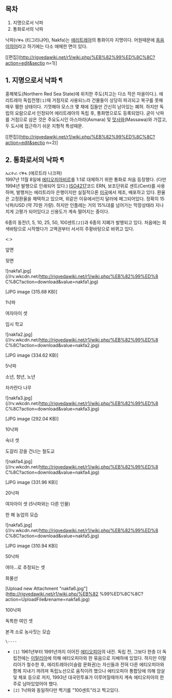 ## 목차

    

1. 지명으로서 낙파 
2. 통화로서의 낙파 

낙파(ናቕፋ (티그리냐어), Nakfa)는
[에리트레아](%EC%97%90%EB%A6%AC%ED%8A%B8%EB%A0%88%EC%95%84.md)의 통화이자 지명이다. 어원때문에
[동음이의어](%EB%8F%99%EC%9D%8C%EC%9D%B4%EC%9D%98%EC%96%B4.md)라고 하기에는 다소 애매한 면이
있다.

[[편집](http://rigvedawiki.net/r1/wiki.php/%EB%82%99%ED%8C%8C?action=edit&sectio
n=1)]

## 1. 지명으로서 낙파 ¶

홍해북도(Northern Red Sea State)에 위치한 주도(치고는 다소 작은 마을이다.). 에리트레아 독립전쟁`[1]`때 거점지로
사용되느라 건물들이 상당히 파괴되고 복구를 못해 매우 휑한 상태이다. 기껏해야 모스크 몇 채에 집들만 간신히 남아있는 폐허. 하지만 독립의
요람으로서 인정되어 에리트레아의 독립 후, 통화명으로도 등록되었다. 굳이 낙파를 거점으로 삼은 것은 주요도시인 아스마라(Asmara) 및
[맛사와](%EB%A7%9B%EC%82%AC%EC%99%80.md)(Massawa)와 가깝고, 두 도시에 접근하기 쉬운 지형적
특성때문.

  

[[편집](http://rigvedawiki.net/r1/wiki.php/%EB%82%99%ED%8C%8C?action=edit&sectio
n=2)]

## 2. 통화로서의 낙파 ¶

ኤርትራ ናቕፋ (에르트라 나크파)  
1997년 11월 8일에 [에티오피아비르](%EC%97%90%ED%8B%B0%EC%98%A4%ED%94%BC%EC%95%84%20%EB%B9%84%EB%A5%B4.md)를
1:1로 대체하기 위한 통화로 처음 등장했다. (다만 1994년 발행으로 인쇄되어 있다.) [ISO4217](ISO%204217.md)코드 ERN, 보조단위로 센트(Cent)를 사용하며, 발행처는 에리트리아 은행이지만 실질적으론
[미국](%EB%AF%B8%EA%B5%AD.md)에서 제조, 배포하고 있다. 환율은 고정환율을 채택하고 있으며, 위같은 이유에서인지
달러에 페그되어있다. 정확히 15낙파/USD (약 70원 가량). 하지만 인플레는 거의 15%대를 넘어가는 막장상태라 지나치게 고평가
되어있다고 신용도가 계속 떨어지는 중이다.

  

6종의 동전(1, 5, 10, 25, 50, 100센트`[2]`)과 6종의 지폐가 발행되고 있다. 처음에는 회색바탕으로 시작했다가 고액권부터
서서히 주황바탕으로 바뀌고 있다.

  

<:>

앞면

뒷면

![nakfa1.jpg](//rv.wkcdn.net/http://rigvedawiki.net/r1/wiki.php/%EB%82%99%ED%8
C%8C?action=download&value=nakfa1.jpg)

[JPG image (315.68 KB)]

1낙파

여자아이 셋

임시 학교

![nakfa2.jpg](//rv.wkcdn.net/http://rigvedawiki.net/r1/wiki.php/%EB%82%99%ED%8
C%8C?action=download&value=nakfa2.jpg)

[JPG image (334.62 KB)]

5낙파

소년, 청년, 노년

자카란다 나무

![nakfa3.jpg](//rv.wkcdn.net/http://rigvedawiki.net/r1/wiki.php/%EB%82%99%ED%8
C%8C?action=download&value=nakfa3.jpg)

[JPG image (292.04 KB)]

10낙파

숙녀 셋

도갈리 강을 건너는 철도교

![nakfa4.jpg](//rv.wkcdn.net/http://rigvedawiki.net/r1/wiki.php/%EB%82%99%ED%8
C%8C?action=download&value=nakfa4.jpg)

[JPG image (331.96 KB)]

20낙파

여자아이 셋 (5낙파와는 다른 인물)

한 해 농업의 모습

![nakfa5.jpg](//rv.wkcdn.net/http://rigvedawiki.net/r1/wiki.php/%EB%82%99%ED%8
C%8C?action=download&value=nakfa5.jpg)

[JPG image (310.94 KB)]

50낙파

여아...로 추정되는 셋

화물선

[Upload new Attachment "nakfa6.jpg"](http://rigvedawiki.net/r1/wiki.php/%EB%82
%99%ED%8C%8C?action=UploadFile&rename=nakfa6.jpg)

100낙파

독특한 여인 셋

본격 소로 농사짓는 모습

`\----`

  * `[1]` 1961년부터 1991년까지 이어진 [에티오피아](%EC%97%90%ED%8B%B0%EC%98%A4%ED%94%BC%EC%95%84.md)의 내전. 독립 전, 그보다 한층 더 독립전에는 [이탈리아](%EC%9D%B4%ED%83%88%EB%A6%AC%EC%95%84.md)에 의해 에티오피아와 한 묶음으로 지배하에 있었다. 하지만 이탈리아가 철수한 후, 에리트레아(이슬람 문화권)는 자신들과 전혀 다른 에티오피아와 함께 지내기 꺼려져 독립노선으로 움직이려 했으나 에티오피아 통합당에 의해 암살 및 체포 등으로 저지, 1993년 대국민투표가 이루어질때까지 계속 에티오피아의 한 주로 남아있었어야 했다.
  * `[2]` 1낙파와 동일하다만 찍기를 "100센트"라고 찍고있다.


